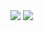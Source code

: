 <div style="">
<img src="https://avatars.githubusercontent.com/u/42148495?v=4" />
<img src="https://avatars.githubusercontent.com/u/42148495?v=4" />
</div>
